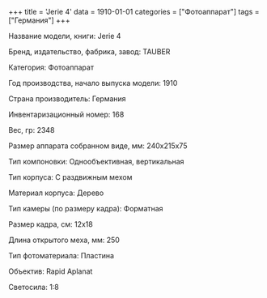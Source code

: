 +++
title = 'Jerie 4'
data = 1910-01-01
categories = ["Фотоаппарат"]
tags = ["Германия"]
+++

Название модели, книги: Jerie 4

Бренд, издательство, фабрика, завод: TAUBER

Категория: Фотоаппарат

Год производства, начало выпуска модели: 1910

Страна производитель: Германия

Инвентаризационный номер: 168

Вес, гр: 2348

Размер аппарата  собранном виде, мм: 240x215x75

Тип компоновки: Однообъективная, вертикальная

Тип корпуса: С раздвижным мехом

Материал корпуса: Дерево

Тип камеры (по размеру кадра): Форматная

Размер кадра, см: 12х18

Длина открытого меха, мм: 250

Тип фотоматериала: Пластина

Объектив: Rapid Aplanat

Светосила: 1:8


